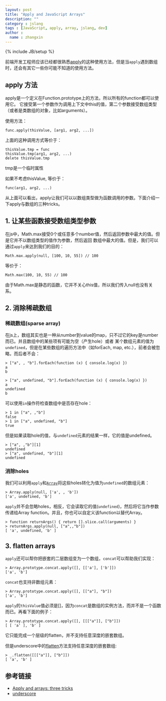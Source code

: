 ```yaml
---
layout: post
title: "Apply and JavaScript Arrays"
description: ""
category : jslang
tags : [JavaScript, apply, array, jslang, dev]
author :
  name : zhangxin
---
```

{% include JB/setup %}

前端开发工程师应该已经都很熟悉[apply](http://ecma262-5.com/ELS5_HTML.htm#Section_15.3.4.3)的这种使用方法，但是当`apply`遇到数组时，还会有其它一些你可能不知道的使用方法。

## apply 方法

apply是一个定义在Function.prototype上的方法，所以所有的function都可以使用它。
它接受第一个参数作为调用上下文中this的值，第二个参数接受数组类型（或者是类数组的对象，比如arguments）。

使用方法：

    func.apply(thisValue, [arg1, arg2, ...])

上面的这种调用方式等价于：
    
    thisValue.tmp = func
    thisValue.tmp(arg1, arg2, ...)
    delete thisValue.tmp

tmp是一个临时属性

如果不考虑thisValue, 等价于：

    func(arg1, arg2, ...)

从上面可以看出，apply让我们可以以数组类型做为函数调用的参数。下面介绍一下apply与数组的三种tricks。

## 1. 让某些函数接受数组类型参数

在js中，Math.max接受0个或任意多个number值，然后返回参数中最大的值。但是它并不以数组类型的值作为参数，然后返回
数组中最大的值。但是，我们可以通过`apply`来达到我们的目的：

    Math.max.apply(null, [100, 10, 55]) // 100

等价于：

    Math.max(100, 10, 55) // 100

由于Math.max是静态的函数，它并不关心this值，所以我们传入null也没有关系。

## 2. 消除稀疏数组

### 稀疏数组(sparse array)

在js上，数组其实也是一种从number到value的map，只不过它的key是number而已。并且数组中的某些项有可能为空（产生hole）或者
某个数组元素的值为`undefined`，但是在某些数组的遍历方法中（如forEach, map, etc.），前者会被忽略，而后者不会：


    > ["a", , "b"].forEach(function (x) { console.log(x) })
    a
    b
    
    > ["a", undefined, "b"].forEach(function (x) { console.log(x) })
    a
    undefined
    b

可以使用`in`操作符检查数组中是否存在hole：

    > 1 in ["a", ,"b"]
    false
    > 1 in ["a", undefined, "b"]
    true

但是如果读取hole的值，与`undefined`元素的结果一样，它的值是undefined。


    > ["a", ,"b"][1]
    undefined
    > ["a", undefined, "b"][1]
    undefined

### 消除holes

我们可以利用`apply`和[`Array`](http://ecma262-5.com/ELS5_HTML.htm#Section_15.4.1)将这些holes转化为值为`undefined`的数组元素：

    > Array.apply(null, ['a', , 'b'])
    ['a', undefined, 'b']

`apply`并不会忽略holes，相反，它会读取它的值(`undefined`)，然后将它当作参数传递给Array function。并且，你也可以自定义该function以替代Array。

    > function returnArgs() { return [].slice.call(arguments) }
    > returnArgs.apply(null, ["a",,"b"])
    [ 'a', undefined, 'b' ]

## 3. flatten arrays

`apply`还可以帮你把嵌套的二层数组变为一个数组，`concat`可以帮助我们实现：

    > Array.prototype.concat.apply([], [['a'], ['b']])
    ['a', 'b']

`concat`也支持非数组元素：

    > Array.prototype.concat.apply([], [["a"], "b"])
    ['a', 'b']

`apply`的`thisValue`值必须是[]，因为`concat`是数组的实例方法，而并不是一个函数而已。再看下面的例子：

    > Array.prototype.concat.apply([], [[["a"]], ["b"]])
    [ [ 'a' ], 'b' ]

它只能完成一个层级的flatten，并不支持任意深度的嵌套数组。

但是underscore中的[flatten](http://underscorejs.org/#flatten)方法支持任意深度的嵌套数组:
    
    > _.flatten([[["a"]], ["b"]])
    [ 'a', 'b' ]

## 参考链接

* [Apply and arrays: three tricks](http://www.2ality.com/2012/07/apply-tricks.html)
* [underscore](http://underscorejs.org/)